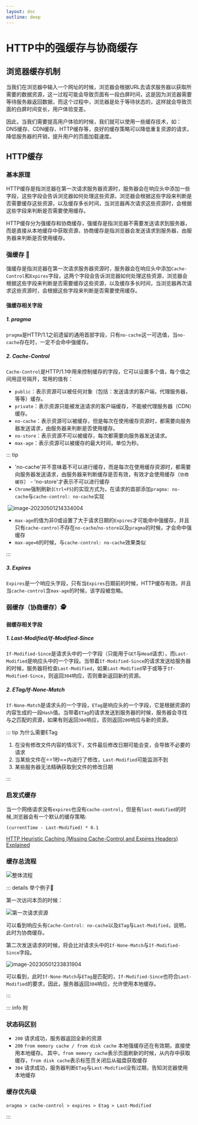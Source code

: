 ```yaml
---
layout: doc
outline: deep
---
```




# HTTP中的强缓存与协商缓存

## 浏览器缓存机制

当我们在浏览器中输入一个网址的时候，浏览器会根据URL去请求服务器以获取所需要的数据资源，这一过程可能会导致页面有一段白屏时间，这是因为浏览器需要等待服务器返回数据，而这个过程中，浏览器是处于等待状态的，这样就会导致页面的白屏时间变长，用户体验变差。

因此，当我们需要提高用户体验的时候，我们就可以使用一些缓存技术，如：DNS缓存、CDN缓存、HTTP缓存等，良好的缓存策略可以降低重复资源的请求，降低服务器的开销，提升用户的页面加载速度。

## HTTP缓存

### 基本原理

HTTP缓存是指浏览器在第一次请求服务器资源时，服务器会在响应头中添加一些字段，这些字段会告诉浏览器如何处理这些资源，浏览器会根据这些字段来判断是否需要缓存这些资源，以及缓存多长时间，当浏览器再次请求这些资源时，会根据这些字段来判断是否需要使用缓存。

HTTP缓存分为强缓存和协商缓存，强缓存是指浏览器不需要发送请求到服务器，而是直接从本地缓存中获取资源，协商缓存是指浏览器会发送请求到服务器，由服务器来判断是否使用缓存。

### 强缓存 🦸

强缓存是指浏览器在第一次请求服务器资源时，服务器会在响应头中添加`Cache-Control`和`Expires`字段，这两个字段会告诉浏览器如何处理这些资源，浏览器会根据这些字段来判断是否需要缓存这些资源，以及缓存多长时间，当浏览器再次请求这些资源时，会根据这些字段来判断是否需要使用缓存。

#### 强缓存相关字段

##### 1. pragma

`pragma`是HTTP/1.1之前遗留的通用首部字段，只有`no-cache`这一可选值，当`no-cache`存在时，一定不会命中强缓存。

##### 2. Cache-Control

`Cache-Control`是HTTP/1.1中用来控制缓存的字段，它可以设置多个值，每个值之间用逗号隔开，常用的值有：

- `public`：表示资源可以被任何对象（包括：发送请求的客户端，代理服务器，等等）缓存。
- `private`：表示资源只能被发送请求的客户端缓存，不能被代理服务器（CDN）缓存。
- `no-cache`：表示资源可以被缓存，但是每次在使用缓存资源时，都需要向服务器发送请求，由服务器来判断是否使用缓存。
- `no-store`：表示资源不可以被缓存，每次都需要向服务器发送请求。
- `max-age`：表示资源可以被缓存的最大时间，单位为秒。

::: tip

- 'no-cache'并不意味着不可以进行缓存，而是每次在使用缓存资源时，都需要向服务器发送请求，由服务器来判断缓存是否有效，有效才会使用缓存（`协商缓存`） - 'no-store'才表示不可以进行缓存
- `Chrome`强制刷新(`Ctrl+F5`)的实现方式为，在请求的首部添加`pragma: no-cache`与`cache-control: no-cache`实现

​	![image-20230501214334004](/image-20230501214334004.png)

- `max-age`的值为非0或设置了大于请求日期的`Expires`才可能命中强缓存，并且只有`cache-control`不存在`no-cache`/`no-store`以及`pragma`的时候，才会命中强缓存
- `max-age=0`的时候，与`cache-control: no-cache`效果类似

:::

##### 3. Expires

`Expires`是一个响应头字段，只有当`Expires`日期前的时候，HTTP缓存有效。并且当`cache-control`含`max-age`的时候，该字段被忽略。



### 弱缓存（协商缓存）🕵️

#### 弱缓存相关字段

##### 1. Last-Modified/If-Modified-Since

​	`If-Modified-Since`是请求头中的一个字段（只能用于`GET`与`Head`请求），而`Last-Modified`是响应头中的一个字段。当带着`If-Modified-Since`的请求发送给服务器的时候，服务器将检查`Last-Modified`，如果`Last-Modified`早于或等于`If-Modified-Since`，则返回`304`响应，否则重新返回新的资源。

##### 2. ETag/If-None-Match

​	`If-None-Match`是请求头的一个字段，`ETag`是响应头的一个字段，它是根据资源的内容生成的一段`Hash`值。当带着`ETag`的请求发送到服务器的时候，服务器会寻找与之匹配的资源，如果有则返回`304`响应，否则返回`200`响应与新的资源。



::: tip 为什么需要ETag

1. 在没有修改文件内容的情况下，文件最后修改日期可能会变，会导致不必要的请求
2. 当某些文件在==1秒==内进行了修改，`Last-Modified`可能监测不到
3. 某些服务器无法精确获取到文件的修改日期

:::



### 启发式缓存

​	当一个网络请求没有`expires`也没有`cache-control`，但是有`last-modified`的时候,浏览器会有一个默认的缓存策略:

`(currentTime - Last-Modified) * 0.1`



[HTTP Heuristic Caching (Missing Cache-Control and Expires Headers) Explained](https://paulcalvano.com/2018-03-14-http-heuristic-caching-missing-cache-control-and-expires-headers-explained/)



### 缓存总流程

![整体流程](/161233e6685e5e73tplv-t2oaga2asx-zoom-in-crop-mark4536000.webp)





::: details 举个例子🌰

第一次访问本页的时候：

![第一次请求资源](/image-20230501213045868.png)

可以看到响应头有`Cache-Control: no-cache`以及`ETag`与`Last-Modified`，说明，此时为协商缓存。

第二次发送请求的时候，将会比对请求头中的`If-None-Match`与`If-Modified-Since`字段。



![image-20230501233831904](/image-20230501233831904.png)

可以看到，此时`If-None-Match`与`ETag`是匹配的，`If-Modified-Since`也符合`Last-Modified`的要求，因此，服务器返回`304`响应，允许使用本地缓存。

:::



::: info 附

### 状态码区别

- `200` 请求成功，服务器返回全新的资源
- `200` `from memory cache / from disk cache` 本地强缓存还在有效期，直接使用本地缓存。 其中，`from memory cache`表示页面刷新的时候，从内存中获取缓存，`from disk cache`表示标签页关闭后从磁盘获取缓存
- `304` 请求成功，服务器判断`ETag`与`Last-Modified`没有过期，告知浏览器使用本地缓存



### 缓存优先级

​	`oragma > cache-control > expires > Etag > Last-Modified`

:::
